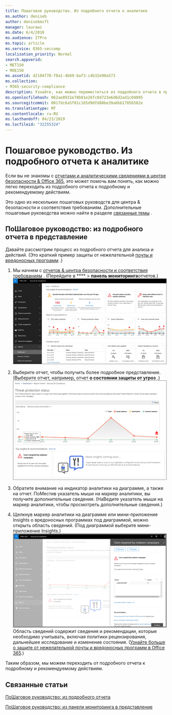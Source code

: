 ```yaml
---
title: Пошаговое руководство. Из подробного отчета к аналитике
ms.author: deniseb
author: denisebmsft
manager: laurawi
ms.date: 6/4/2018
ms.audience: ITPro
ms.topic: article
ms.service: O365-seccomp
localization_priority: Normal
search.appverid:
- MET150
- MOE150
ms.assetid: d2104778-f0a1-4b69-baf3-c4b32e98a573
ms.collection:
- M365-security-compliance
description: Узнайте, как можно переместиться из подробного отчета в представление о рекомендуемых действиях в центре &amp; безопасности и соответствия требованиям.
ms.openlocfilehash: 062ae0931e78b01e26fc0d723e6d6d2ad1c04095
ms.sourcegitcommit: 0017dc6a5f81c165d9dfd88be39a6bb17856582e
ms.translationtype: MT
ms.contentlocale: ru-RU
ms.lasthandoff: 04/23/2019
ms.locfileid: "32255324"
---
```

# <a name="walkthrough---from-a-detailed-report-to-an-insight"></a>Пошаговое руководство. Из подробного отчета к аналитике

Если вы не знакомы с [отчетами и аналитическими сведениями в центре безопасности &amp; Office 365](reports-and-insights-in-security-and-compliance.md), это может помочь вам понять, как можно легко переходить из подробного отчета к подробному и рекомендуемому действиям. 
  
Это одно из нескольких пошаговых руководств для центра &amp; безопасности и соответствия требованиям. Дополнительные пошаговые руководства можно найти в разделе [связанные темы](#related-topics) . 
  
## <a name="walkthrough-from-a-detailed-report-to-an-insight"></a>ПоШаговое руководство: из подробного отчета в представление

Давайте рассмотрим процесс из подробного отчета для анализа и действий. (Это краткий пример защиты от нежелательной [почты и вредоносных программ](anti-spam-and-anti-malware-protection.md) .) 
  
1. Мы начнем с [отчетов &amp; центра безопасности и соответствия требованиям](https://protection.office.com) . (Перейдите в **** \> **панель мониторинга**отчетов.) <br/>![В центре безопасности &amp; и соответствия требованиям выберите панель мониторинга \> отчетов](media/68f3bb7c-b4f7-4cca-904b-478643a93c94.png)
  
2. Выберите отчет, чтобы получить более подробное представление. (Выберите отчет, например, отчет **о состоянии защиты от угроз** .)<br/>![Отчет о состоянии защиты от угроз, в котором отображается аналитика](media/f47d7dbd-816a-47ba-b8db-53919fbed192.png)
  
3. Обратите внимание на индикатор аналитики на диаграмме, а также на отчет. ПоМестив указатель мыши на маркер аналитики, вы получите дополнительные сведения. (НаВедите указатель мыши на маркер аналитики, чтобы просмотреть дополнительные сведения.)
    
4. Щелкнув маркер аналитики на диаграмме или мини-приложение Insights о вредоносных программах под диаграммой, можно открыть область сведений. (Под диаграммой выберите мини-приложение Insights.)<br/>![Сведения об вредоносных программах](media/2c8bccc5-ca4e-4bb9-ad4c-55fcee0535b7.png)<br/>Область сведений содержит сведения и рекомендации, которые необходимо учитывать, включая политики рецензирования, дальнейшее исследование и изменение состояния. ([Узнайте больше о защите от нежелательной почты и вредоносных программ в Office 365](anti-spam-and-anti-malware-protection.md).)
    
Таким образом, мы можем переходить от подробного отчета к подробному и рекомендуемому действиям. 
  
## <a name="related-topics"></a>Связанные статьи

[ПоШаговое руководство: из подробного отчета](from-an-insight-to-a-detailed-report.md)
  
[ПоШаговое руководство: из панели мониторинга в представление](from-a-dashboard-to-an-insight.md)
  

